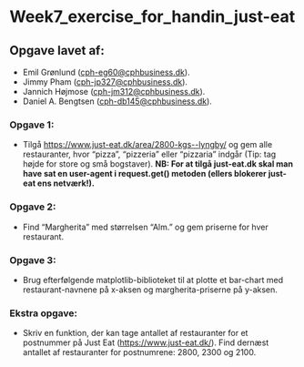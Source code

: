 # Week7_exercise_for_handin_just-eat
## Opgave lavet af:
- Emil Grønlund (cph-eg60@cphbusiness.dk).
- Jimmy Pham (cph-jp327@cphbusiness.dk).
- Jannich Højmose (cph-jm312@cphbusiness.dk).
- Daniel A. Bengtsen (cph-db145@cphbusiness.dk).

### Opgave 1:
- Tilgå https://www.just-eat.dk/area/2800-kgs--lyngby/ og gem alle restauranter, hvor “pizza”, “pizzeria” eller “pizzaria” indgår (Tip: tag højde for store og små bogstaver). **NB: For at tilgå just-eat.dk skal man have sat en user-agent i request.get() metoden (ellers blokerer just-eat ens netværk!).**

### Opgave 2:
- Find “Margherita” med størrelsen “Alm.” og gem priserne for hver restaurant.

### Opgave 3:
- Brug efterfølgende matplotlib-biblioteket til at plotte et bar-chart med restaurant-navnene på x-aksen og margherita-priserne på y-aksen.

### Ekstra opgave:
- Skriv en funktion, der kan tage antallet af restauranter for et postnummer på Just Eat (https://www.just-eat.dk/). Find dernæst antallet af restauranter for postnumrene: 2800, 2300 og 2100.
